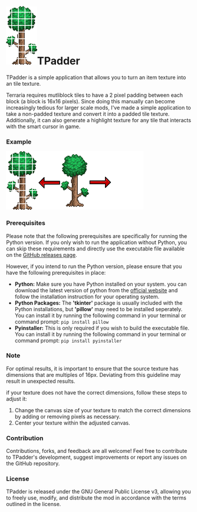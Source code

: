# ![Icon](Icons/icon.png)TPadder

TPadder is a simple application that allows you to turn an item texture into an tile texture.

Terraria requires mutliblock tiles to have a 2 pixel padding between each block (a block is 16x16 pixels). Since doing this manually can become increasingly tedious for larger scale mods, I've made a simple application to take a non-padded texture and convert it into a padded tile texture. Additionally, it can also generate a highlight texture for any tile that interacts with the smart cursor in game.

### Example

![Example](Example/Example.png)

### Prerequisites

Please note that the following prerequisites are specifically for running the Python version. If you only wish to run the application without Python, you can skip these requirements and directly use the executable file available on the [GitHub releases page](https://github.com/MdTanjeemHaider/TPadder/releases).

However, if you intend to run the Python version, please ensure that you have the following prerequisites in place:

* **Python:** Make sure you have Python installed on your system. you can download the latest version of python from the [official website](https://www.python.org/downloads/) and follow the installation instruction for your operating system.
* **Python Packages:** The **'tkinter'** package is usually included with the Python installations, but **'pillow'** may need to be installed seperately. You can install it by running the following command in your terminal or command prompt: `pip install pillow`
* **Pyinstaller:** This is only required if you wish to build the executable file. You can install it by running the following command in your terminal or command prompt: `pip install pyinstaller`

### Note

For optimal results, it is important to ensure that the source texture has dimensions that are multiples of 16px. Deviating from this guideline may result in unexpected results.

if your texture does not have the correct dimensions, follow these steps to adjust it:

1. Change the canvas size of your texture to match the correct dimensions by adding or removing pixels as necessary.
2. Center your texture within the adjusted canvas.

### Contribution

Contributions, forks, and feedback are all welcome! Feel free to contribute to TPadder's development, suggest improvements or report any issues on the GitHub repository.

### License

TPadder is released under the GNU General Public License v3, allowing you to freely use, modify, and distribute the mod in accordance with the terms outlined in the license.

